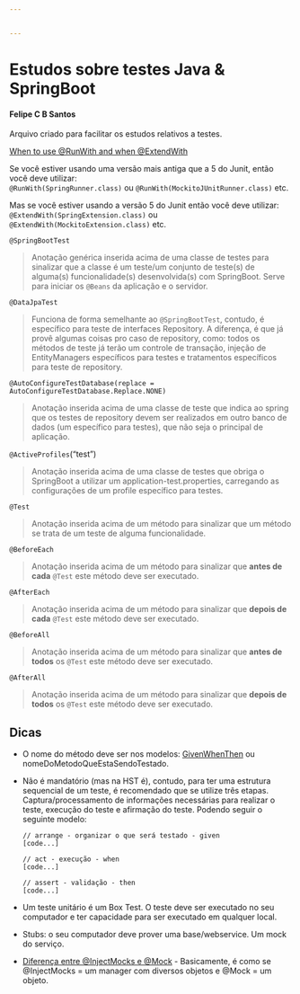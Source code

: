 ```yaml
---


---
```


<h1 id="estudos-sobre-testes-java--springboot">Estudos sobre testes Java &amp; SpringBoot</h1>
<h4 id="felipe-c-b-santos">Felipe C B Santos</h4>
<p>Arquivo criado para facilitar os estudos relativos a testes.</p>
<p><a href="https://stackoverflow.com/questions/55276555/when-to-use-runwith-and-when-extendwith">When to use @RunWith and when @ExtendWith</a></p>
<p>Se você estiver usando uma versão mais antiga que a 5 do Junit, então você deve utilizar:<br>
<code>@RunWith(SpringRunner.class)</code> ou <code>@RunWith(MockitoJUnitRunner.class)</code> etc.</p>
<p>Mas se você estiver usando a versão 5 do Junit então você deve utilizar:  <code>@ExtendWith(SpringExtension.class)</code> ou <code>@ExtendWith(MockitoExtension.class)</code> etc.</p>
<p><code>@SpringBootTest</code></p>
<blockquote>
<p>Anotação genérica inserida acima de uma classe de testes para sinalizar que a classe é um teste/um conjunto de teste(s) de alguma(s) funcionalidade(s) desenvolvida(s) com SpringBoot. Serve para iniciar os <code>@Beans</code> da aplicação e o servidor.</p>
</blockquote>
<p><code>@DataJpaTest</code></p>
<blockquote>
<p>Funciona de forma semelhante ao <code>@SpringBootTest</code>, contudo, é específico para teste de interfaces Repository. A diferença, é que já provê algumas coisas pro caso de repository, como: todos os métodos de teste já terão um controle de transação, injeção de EntityManagers específicos para testes e tratamentos específicos para teste de repository.</p>
</blockquote>
<p><code>@AutoConfigureTestDatabase(replace = AutoConfigureTestDatabase.Replace.NONE)</code></p>
<blockquote>
<p>Anotação inserida acima de uma classe de teste que indica ao spring que os testes de repository devem ser realizados em outro banco de dados (um específico para testes), que não seja o principal de aplicação.</p>
</blockquote>
<p><code>@ActiveProfiles</code>(“test”)</p>
<blockquote>
<p>Anotação inserida acima de uma classe de testes que obriga o SpringBoot a utilizar um application-test.properties, carregando as configurações de um profile específico para testes.</p>
</blockquote>
<p><code>@Test</code></p>
<blockquote>
<p>Anotação inserida acima de um método para sinalizar que um método se trata de um teste de alguma funcionalidade.</p>
</blockquote>
<p><code>@BeforeEach</code></p>
<blockquote>
<p>Anotação inserida acima de um método para sinalizar que <strong>antes de cada</strong> <code>@Test</code> este método deve ser executado.</p>
</blockquote>
<p><code>@AfterEach</code></p>
<blockquote>
<p>Anotação inserida acima de um método para sinalizar que <strong>depois de cada</strong> <code>@Test</code> este método deve ser executado.</p>
</blockquote>
<p><code>@BeforeAll</code></p>
<blockquote>
<p>Anotação inserida acima de um método para sinalizar que <strong>antes de todos</strong> os <code>@Test</code> este método deve ser executado.</p>
</blockquote>
<p><code>@AfterAll</code></p>
<blockquote>
<p>Anotação inserida acima de um método para sinalizar que <strong>depois de todos</strong> os <code>@Test</code> este método deve ser executado.</p>
</blockquote>
<h2 id="dicas">Dicas</h2>
<ul>
<li>
<p>O nome do método deve ser nos modelos: <a href="https://martinfowler.com/bliki/GivenWhenThen.html">GivenWhenThen</a> ou nomeDoMetodoQueEstaSendoTestado.</p>
</li>
<li>
<p>Não é mandatório (mas na HST é), contudo, para ter uma estrutura sequencial de um teste, é recomendado que se utilize três etapas. Captura/processamento de informações necessárias para realizar o teste, execução do teste e afirmação do teste. Podendo seguir o seguinte modelo:</p>
<p><code>// arrange - organizar o que será testado - given</code><br>
<code>[code...]</code></p>
<p><code>// act - execução - when</code><br>
<code>[code...]</code></p>
<p><code>// assert - validação - then</code><br>
<code>[code...]</code></p>
</li>
<li>
<p>Um teste unitário é um Box Test. O teste deve ser executado no seu computador e ter capacidade para ser executado em qualquer local.</p>
</li>
<li>
<p>Stubs: o seu computador deve prover uma base/webservice. Um mock do serviço.</p>
</li>
<li>
<p><a href="https://stackoverflow.com/questions/16467685/difference-between-mock-and-injectmocks">Diferença entre @InjectMocks e @Mock</a> - Basicamente, é como se @InjectMocks = um manager com diversos objetos e @Mock = um objeto.</p>
</li>
</ul>

